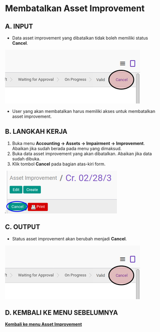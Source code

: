 # Membatalkan Asset Improvement

## A. INPUT

* Data asset improvement yang dibatalkan tidak boleh memiliki status **Cancel**.

![](../../img/asset-improvement/status-cancel.png)

* User yang akan membatalkan harus memiliki akses untuk membatalkan asset improvement.

## B. LANGKAH KERJA

1. Buka menu **Accounting -> Assets -> Impairment -> Improvement**. Abaikan jika sudah berada pada menu yang dimaksud.
2. Buka data asset improvement yang akan dibatalkan. Abaikan jika data sudah dibuka.
3. Klik tombol **Cancel** pada bagian atas-kiri form.

![](../../img/asset-improvement/tombol-cancel.png)

## C. OUTPUT

* Status asset improvement akan berubah menjadi **Cancel**.

![](../../img/asset-improvement/status-cancel.png)

## D. KEMBALI KE MENU SEBELUMNYA

[**Kembali ke menu Asset Improvement**](./../asset-improvement.md)
